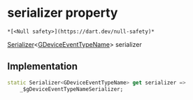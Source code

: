 


# serializer property




    *[<Null safety>](https://dart.dev/null-safety)*




[Serializer](https://pub.dev/documentation/built_value/8.1.3/serializer/Serializer-class.html)&lt;[GDeviceEventTypeName](../../third_party_yonomi_graphql_schema_schema.docs.schema.gql/GDeviceEventTypeName-class.md)> serializer
  







## Implementation

```dart
static Serializer<GDeviceEventTypeName> get serializer =>
    _$gDeviceEventTypeNameSerializer;
```








